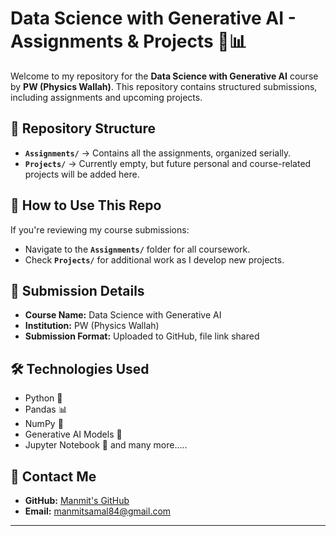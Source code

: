 # Data Science with Generative AI - Assignments & Projects 🚀📊

Welcome to my repository for the **Data Science with Generative AI** course by **PW (Physics Wallah)**. This repository contains structured submissions, including assignments and upcoming projects.

## 📂 Repository Structure
- **`Assignments/`** → Contains all the assignments, organized serially.
- **`Projects/`** → Currently empty, but future personal and course-related projects will be added here.

## 🚀 How to Use This Repo
If you're reviewing my course submissions:
- Navigate to the **`Assignments/`** folder for all coursework.
- Check **`Projects/`** for additional work as I develop new projects.

## 🔗 Submission Details
- **Course Name:** Data Science with Generative AI  
- **Institution:** PW (Physics Wallah)  
- **Submission Format:** Uploaded to GitHub, file link shared  

## 🛠 Technologies Used
- Python 🐍
- Pandas 📊
- NumPy 🔢
- Generative AI Models 🤖
- Jupyter Notebook 📒 and many more.....

## 📧 Contact Me
- **GitHub:** [Manmit's GitHub](https://github.com/manmit-s)  
- **Email:** [manmitsamal84@gmail.com](mailto:manmitsamal84@gmail.com)

---
